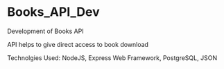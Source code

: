 # Books_API_Dev
Development of Books API

API helps to give direct access to book download

Technolgies Used: NodeJS, Express Web Framework, PostgreSQL, JSON
